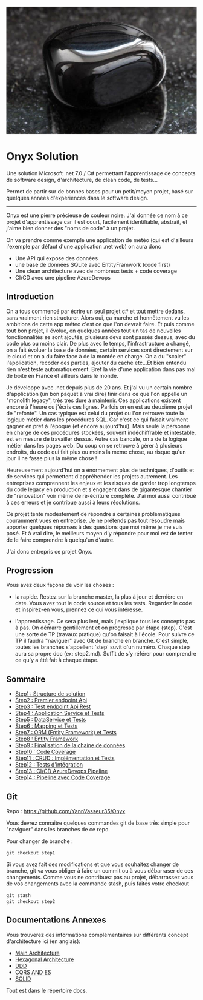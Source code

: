 
![](docs/images/onyx.jpg)

# Onyx Solution 

Une solution Microsoft .net 7.0 / C# permettant l'apprentissage de concepts de software design, d'architecture, de clean code, de tests...

Permet de partir sur de bonnes bases pour un petit/moyen projet, basé sur quelques années d'expériences dans le software design. 

----

Onyx est une pierre précieuse de couleur noire. J'ai donnée ce nom à ce projet d'apprentissage car il est court, facilement identifiable, abstrait, et j'aime bien donner des "noms de code" à un projet. 

On va prendre comme exemple une application de météo (qui est d'ailleurs l'exemple par défaut d'une application .net web) on aura donc

- Une API qui expose des données
- une base de données SQLite avec EntityFramwork (code first)
- Une clean architecture avec de nombreux tests + code coverage
- CI/CD avec une pipeline AzureDevops

## Introduction

On a tous commencé par écrire un seul projet c# et tout mettre dedans, sans vraiment rien structurer. Alors oui, ça marche et honnêtement vu les ambitions de cette app méteo c'est ce que l'on devrait faire. Et puis comme tout bon projet, il évolue, en quelques années tout un tas de nouvelles fonctionnalités se sont ajoutés, plusieurs devs sont passés dessus, avec du code plus ou moins clair. De plus avec le temps, l'infrastructure a changé, on a fait évoluer la base de données, certain services sont directement sur le cloud et on a du faire face à de la montée en charge. On a du "scaler" l'application, recoder des parties, ajouter du cache etc...Et bien entendu rien n'est testé automatiquement. Bref la vie d'une application dans pas mal de boite en France et ailleurs dans le monde. 

Je développe avec .net depuis plus de 20 ans. Et j'ai vu un certain nombre d'application (un bon paquet à vrai dire) finir dans ce que l'on appelle un "monolith legacy", très très dure à maintenir. Ces applications existent encore à l'heure ou j'écris ces lignes. Parfois on en est au deuxième projet de "refonte". Un cas typique est celui du projet ou l'on retrouve toute la logique métier dans les procédures SQL. Car c'est ce qui faisait vraiment gagner en pref à l'époque (et encore aujourd'hui). Mais seule la personne en charge de ces procédures stockées, souvent indéchiffrable et intestable, est en mesure de travailler dessus. Autre cas bancale, on a de la logique métier dans les pages web. Du coup on se retrouve à gérer à plusieurs endroits, du code qui fait plus ou moins la meme chose, au risque qu'un jour il ne fasse plus la même chose !
 
Heureusement aujourd'hui on a énormement plus de techniques, d'outils et de services qui permettent d'appréhender les projets autrement. Les entreprises comprennent les enjeux et les risques de garder trop longtemps du code legacy en production et s'engagent dans de gigantesque chantier de "renovation" voir même de ré-écriture complète. J'ai moi aussi contribué à ces erreurs et je contribue aussi à leurs résolutions. 

Ce projet tente modestement de répondre à certaines problématiques couramment vues en entreprise. Je ne prétends pas tout résoudre mais apporter quelques réponses à des questions que moi même je me suis posé. Et à vrai dire, le meilleurs moyen d'y répondre pour moi est de tenter de le faire comprendre à quelqu'un d'autre. 

J'ai donc entrepris ce projet Onyx. 

## Progression

Vous avez deux façons de voir les choses :

- la rapide. Restez sur la branche master, la plus à jour et dernière en date. Vous avez tout le code source et tous les tests. Regardez le code et inspirez-en vous, prennez ce qui vous intéresse. 

- l'apprentissage. Ce sera plus lent, mais j'explique tous les concepts pas à pas. On démarre gentillement et on progresse par étape (step). C'est une sorte de TP (travaux pratique) qu'on faisait à l'école. Pour suivre ce TP il faudra "naviguer" avec Git de branche en branche. C'est simple, toutes les branches s'appellent 'step' suvit d'un numéro. Chaque step aura sa propre doc (ex: step2.md). Suffit de s'y référer pour comprendre ce qu'y a été fait à chaque étape. 


## Sommaire

- [Step1 : Structure de solution](docs/steps/step1.md)
- [Step2 : Premier endpoint Api](docs/steps/step2.md)
- [Step3 : Test endpoint Api Rest](docs/steps/step3.md)
- [Step4 : Application Service et Tests](docs/steps/step4.md)
- [Step5 : DataService et Tests](docs/steps/step5.md)
- [Step6 : Mapping et Tests](docs/steps/step6.md)
- [Step7 : ORM (Entity Framework) et Tests](docs/steps/step7.md)
- [Step8 : Entity Framework](docs/steps/step8.md)
- [Step9 : Finalisation de la chaine de données](docs/steps/step9.md)
- [Step10 : Code Coverage ](docs/steps/step10.md)
- [Step11 : CRUD : Implémentation et Tests](docs/steps/step11.md)
- [Step12 : Tests d'intégration](docs/steps/step12.md)
- [Step13 : CI/CD AzureDevops Pipeline](docs/steps/step13.md)
- [Step14 : Pipeline avec Code Coverage](docs/steps/step14.md)

## Git

Repo : https://github.com/YannVasseur35/Onyx

Vous devrez connaitre quelques commandes git de base très simple pour "naviguer" dans les branches de ce repo. 

Pour changer de branche :
```git
git checkout step1
```

Si vous avez fait des modifications et que vous souhaitez changer de branche, git va vous obliger à faire un commit ou à vous débarraser de ces changements. Comme vous ne contribuez pas au projet, débarrassez vous de vos changements avec la commande stash, puis faites votre checkout
```git
git stash
git checkout step2
```

## Documentations Annexes

Vous trouverez des informations complémentaires sur différents concept d'architecture ici (en anglais):

- [Main Architecture](docs/en/ARCHITECTURE.md)
- [Hexagonal Architecture](docs/en/HEXAGONAL.md)
- [DDD](docs/en/DDD.md)
- [CQRS AND ES](docs/en/CQRS-ES.md)
- [SOLID](docs/en/SOLID.md)

Tout est dans le répertoire docs.


